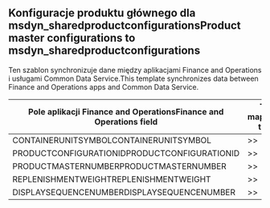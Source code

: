 ## <a name="product-master-configurations-to-msdyn_sharedproductconfigurations"></a><span data-ttu-id="7e68e-101">Konfiguracje produktu głównego dla msdyn_sharedproductconfigurations</span><span class="sxs-lookup"><span data-stu-id="7e68e-101">Product master configurations to msdyn_sharedproductconfigurations</span></span>

<span data-ttu-id="7e68e-102">Ten szablon synchronizuje dane między aplikacjami Finance and Operations i usługami Common Data Service.</span><span class="sxs-lookup"><span data-stu-id="7e68e-102">This template synchronizes data between Finance and Operations apps and Common Data Service.</span></span>

<span data-ttu-id="7e68e-103">Pole aplikacji Finance and Operations</span><span class="sxs-lookup"><span data-stu-id="7e68e-103">Finance and Operations field</span></span> | <span data-ttu-id="7e68e-104">Typ mapy</span><span class="sxs-lookup"><span data-stu-id="7e68e-104">Map type</span></span> | <span data-ttu-id="7e68e-105">Inne pole rozwiązania Dynamics 365</span><span class="sxs-lookup"><span data-stu-id="7e68e-105">Other Dynamics 365 field</span></span> | <span data-ttu-id="7e68e-106">Wartość domyślna</span><span class="sxs-lookup"><span data-stu-id="7e68e-106">Default value</span></span>
---|---|---|---
<span data-ttu-id="7e68e-107">CONTAINERUNITSYMBOL</span><span class="sxs-lookup"><span data-stu-id="7e68e-107">CONTAINERUNITSYMBOL</span></span> | >> | <span data-ttu-id="7e68e-108">msdyn_containerunit.msdyn_symbol</span><span class="sxs-lookup"><span data-stu-id="7e68e-108">msdyn_containerunit.msdyn_symbol</span></span> | 
<span data-ttu-id="7e68e-109">PRODUCTCONFIGURATIONID</span><span class="sxs-lookup"><span data-stu-id="7e68e-109">PRODUCTCONFIGURATIONID</span></span> | >> | <span data-ttu-id="7e68e-110">msdyn_productconfiguration.msdyn_productconfiguration</span><span class="sxs-lookup"><span data-stu-id="7e68e-110">msdyn_productconfiguration.msdyn_productconfiguration</span></span> | 
<span data-ttu-id="7e68e-111">PRODUCTMASTERNUMBER</span><span class="sxs-lookup"><span data-stu-id="7e68e-111">PRODUCTMASTERNUMBER</span></span> | >> | <span data-ttu-id="7e68e-112">msdyn_globalproduct.msdyn_productnumber</span><span class="sxs-lookup"><span data-stu-id="7e68e-112">msdyn_globalproduct.msdyn_productnumber</span></span> | 
<span data-ttu-id="7e68e-113">REPLENISHMENTWEIGHT</span><span class="sxs-lookup"><span data-stu-id="7e68e-113">REPLENISHMENTWEIGHT</span></span> | >> | <span data-ttu-id="7e68e-114">msdyn_replenishmentweight</span><span class="sxs-lookup"><span data-stu-id="7e68e-114">msdyn_replenishmentweight</span></span> | 
<span data-ttu-id="7e68e-115">DISPLAYSEQUENCENUMBER</span><span class="sxs-lookup"><span data-stu-id="7e68e-115">DISPLAYSEQUENCENUMBER</span></span> | >> | <span data-ttu-id="7e68e-116">msdyn_displaysequencenumber</span><span class="sxs-lookup"><span data-stu-id="7e68e-116">msdyn_displaysequencenumber</span></span> | 

